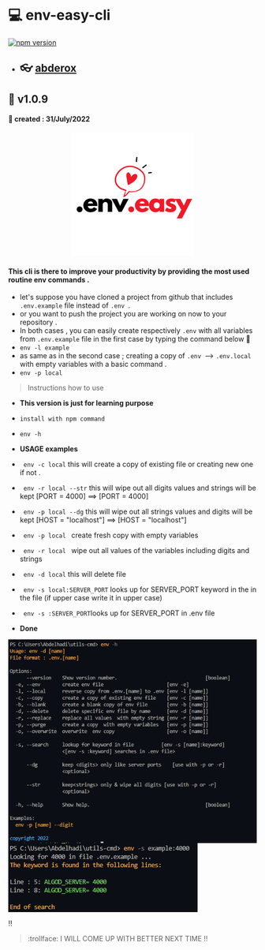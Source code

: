# :computer: env-easy-cli

[![npm version](https://badge.fury.io/js/env-easy.svg)](https://badge.fury.io/js/env-easy)

- ## :eyeglasses: [abderox](https://github.com/abderox/)

## :bookmark_tabs: __v1.0.9__
#### :date: created : 31/July/2022
<p align="center"><img src = "https://github.com/abderox/env-helper-cli/blob/master/env.easy.png" alt="logo"/></p>

#### This  cli is there to improve your productivity by providing the most used routine env commands . 
- let's suppose you have cloned a project from github that includes ```.env.example``` file instead of ```.env ```.
- or you want to push the project you are working on now to your repository  . 
- In both cases , you can easily create respectively ```.env``` with all variables from ```.env.example``` file in the first case by typing the command below :arrow_down_small: 
- ```env -l example ```
- as same as in the second case ; creating a copy of ```.env ```--> ```.env.local``` with empty variables with a basic command .
- ```env -p local ```

> Instructions how to use 
- __This version is just for learning purpose__ 
- ``` install with npm command  ```
- ``` env -h  ```
- __USAGE examples__ 
- ```  env -c local ```       this will create a copy of existing file or creating new one if not .
- ```  env -r local --str ``` this will wipe out all digits values and strings will be kept [PORT = 4000] ==> [PORT = 4000]
- ```  env -p local --dg ```  this will wipe out all strings values and digits will be kept [HOST = "localhost"] 
==> [HOST = "localhost"] 
- ```  env -p local  ```       create fresh copy with empty variables 
- ```  env -r local  ```       wipe out all values  of the variables including digits and strings  
- ```  env -d local ```       this will delete file
- ```  env -s local:SERVER_PORT ```       looks up for SERVER_PORT keyword in the in the file (if upper case write it in upper case)
- ```  env -s :SERVER_PORT ```looks up for SERVER_PORT in .env file

- __Done__

<img src = "https://github.com/abderox/env-helper-cli/blob/master/env.png" alt="capture" align="center"/>
<img src = "https://github.com/abderox/env-helper-cli/blob/master/env_1.png" alt="capture" align="center"/>



:bangbang:
> :trollface: I WILL COME UP WITH BETTER NEXT TIME  !!


